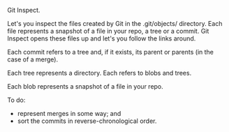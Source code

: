 Git Inspect. 

Let's you inspect the files created by Git in the .git/objects/ directory. Each file represents a snapshot of a file in your repo, a tree or a commit. Git Inspect opens these files up and let's you follow the links around.

Each commit refers to a tree and, if it exists, its parent or parents (in the case of a merge).

Each tree represents a directory. Each refers to blobs and trees.

Each blob represents a snapshot of a file in your repo.

To do:

- represent merges in some way; and
- sort the commits in reverse-chronological order.

